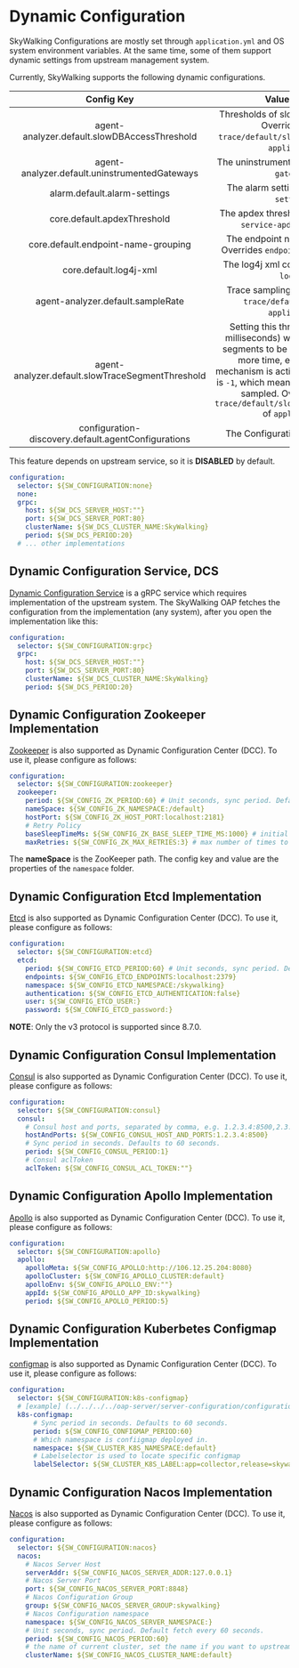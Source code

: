 # Dynamic Configuration
SkyWalking Configurations are mostly set through `application.yml` and OS system environment variables.
At the same time, some of them support dynamic settings from upstream management system.

Currently, SkyWalking supports the following dynamic configurations.

| Config Key | Value Description | Value Format Example |
|:----:|:----:|:----:|
|agent-analyzer.default.slowDBAccessThreshold| Thresholds of slow Database statement. Overrides `receiver-trace/default/slowDBAccessThreshold` of `application.yml`. | default:200,mongodb:50|
|agent-analyzer.default.uninstrumentedGateways| The uninstrumented gateways. Overrides `gateways.yml`. | Same as [`gateways.yml`](uninstrumented-gateways.md#configuration-format). |
|alarm.default.alarm-settings| The alarm settings. Overrides `alarm-settings.yml`. | Same as [`alarm-settings.yml`](backend-alarm.md). |
|core.default.apdexThreshold| The apdex threshold settings. Overrides `service-apdex-threshold.yml`. | Same as [`service-apdex-threshold.yml`](apdex-threshold.md). |
|core.default.endpoint-name-grouping| The endpoint name grouping setting. Overrides `endpoint-name-grouping.yml`. | Same as [`endpoint-name-grouping.yml`](endpoint-grouping-rules.md). |
|core.default.log4j-xml| The log4j xml configuration. Overrides `log4j2.xml`. | Same as [`log4j2.xml`](dynamical-logging.md). |
|agent-analyzer.default.sampleRate| Trace sampling. Overrides `receiver-trace/default/sampleRate` of `application.yml`. | 10000 |
|agent-analyzer.default.slowTraceSegmentThreshold| Setting this threshold on latency (in milliseconds) would cause slow trace segments to be sampled if they use up more time, even if the sampling mechanism is activated. The default value is `-1`, which means slow traces will not be sampled. Overrides `receiver-trace/default/slowTraceSegmentThreshold` of `application.yml`. | -1 |
|configuration-discovery.default.agentConfigurations| The ConfigurationDiscovery settings. | See [`configuration-discovery.md`](../service-agent/java-agent/configuration-discovery.md). |

This feature depends on upstream service, so it is **DISABLED** by default.

```yaml
configuration:
  selector: ${SW_CONFIGURATION:none}
  none:
  grpc:
    host: ${SW_DCS_SERVER_HOST:""}
    port: ${SW_DCS_SERVER_PORT:80}
    clusterName: ${SW_DCS_CLUSTER_NAME:SkyWalking}
    period: ${SW_DCS_PERIOD:20}
  # ... other implementations
```

## Dynamic Configuration Service, DCS
[Dynamic Configuration Service](../../../../oap-server/server-configuration/grpc-configuration-sync/src/main/proto/configuration-service.proto) 
is a gRPC service which requires implementation of the upstream system.
The SkyWalking OAP fetches the configuration from the implementation (any system), after you open the implementation like this:

```yaml
configuration:
  selector: ${SW_CONFIGURATION:grpc}
  grpc:
    host: ${SW_DCS_SERVER_HOST:""}
    port: ${SW_DCS_SERVER_PORT:80}
    clusterName: ${SW_DCS_CLUSTER_NAME:SkyWalking}
    period: ${SW_DCS_PERIOD:20}
```

## Dynamic Configuration Zookeeper Implementation
[Zookeeper](https://github.com/apache/zookeeper) is also supported as Dynamic Configuration Center (DCC). To use it, please configure as follows:

```yaml
configuration:
  selector: ${SW_CONFIGURATION:zookeeper}
  zookeeper:
    period: ${SW_CONFIG_ZK_PERIOD:60} # Unit seconds, sync period. Default fetch every 60 seconds.
    nameSpace: ${SW_CONFIG_ZK_NAMESPACE:/default}
    hostPort: ${SW_CONFIG_ZK_HOST_PORT:localhost:2181}
    # Retry Policy
    baseSleepTimeMs: ${SW_CONFIG_ZK_BASE_SLEEP_TIME_MS:1000} # initial amount of time to wait between retries
    maxRetries: ${SW_CONFIG_ZK_MAX_RETRIES:3} # max number of times to retry
```

The **nameSpace** is the ZooKeeper path. The config key and value are the properties of the `namespace` folder.

## Dynamic Configuration Etcd Implementation

[Etcd](https://github.com/etcd-io/etcd) is also supported as Dynamic Configuration Center (DCC). To use it, please configure as follows:

```yaml
configuration:
  selector: ${SW_CONFIGURATION:etcd}
  etcd:
    period: ${SW_CONFIG_ETCD_PERIOD:60} # Unit seconds, sync period. Default fetch every 60 seconds.
    endpoints: ${SW_CONFIG_ETCD_ENDPOINTS:localhost:2379}
    namespace: ${SW_CONFIG_ETCD_NAMESPACE:/skywalking}
    authentication: ${SW_CONFIG_ETCD_AUTHENTICATION:false}
    user: ${SW_CONFIG_ETCD_USER:}
    password: ${SW_CONFIG_ETCD_password:}
```

**NOTE**: Only the v3 protocol is supported since 8.7.0. 

## Dynamic Configuration Consul Implementation

[Consul](https://github.com/rickfast/consul-client) is also supported as Dynamic Configuration Center (DCC). To use it, please configure as follows:

```yaml
configuration:
  selector: ${SW_CONFIGURATION:consul}
  consul:
    # Consul host and ports, separated by comma, e.g. 1.2.3.4:8500,2.3.4.5:8500
    hostAndPorts: ${SW_CONFIG_CONSUL_HOST_AND_PORTS:1.2.3.4:8500}
    # Sync period in seconds. Defaults to 60 seconds.
    period: ${SW_CONFIG_CONSUL_PERIOD:1}
    # Consul aclToken
    aclToken: ${SW_CONFIG_CONSUL_ACL_TOKEN:""}
```

## Dynamic Configuration Apollo Implementation

[Apollo](https://github.com/ctripcorp/apollo/) is also supported as Dynamic Configuration Center (DCC). To use it, please configure as follows:

```yaml
configuration:
  selector: ${SW_CONFIGURATION:apollo}
  apollo:
    apolloMeta: ${SW_CONFIG_APOLLO:http://106.12.25.204:8080}
    apolloCluster: ${SW_CONFIG_APOLLO_CLUSTER:default}
    apolloEnv: ${SW_CONFIG_APOLLO_ENV:""}
    appId: ${SW_CONFIG_APOLLO_APP_ID:skywalking}
    period: ${SW_CONFIG_APOLLO_PERIOD:5}
```

## Dynamic Configuration Kuberbetes Configmap Implementation

[configmap](https://kubernetes.io/docs/concepts/configuration/configmap/) is also supported as Dynamic Configuration Center (DCC). To use it, please configure as follows:

```yaml
configuration:
  selector: ${SW_CONFIGURATION:k8s-configmap}
  # [example] (../../../../oap-server/server-configuration/configuration-k8s-configmap/src/test/resources/skywalking-dynamic-configmap.example.yaml)
  k8s-configmap:
      # Sync period in seconds. Defaults to 60 seconds.
      period: ${SW_CONFIG_CONFIGMAP_PERIOD:60}
      # Which namespace is confiigmap deployed in.
      namespace: ${SW_CLUSTER_K8S_NAMESPACE:default}
      # Labelselector is used to locate specific configmap
      labelSelector: ${SW_CLUSTER_K8S_LABEL:app=collector,release=skywalking}
```
## Dynamic Configuration Nacos Implementation

[Nacos](https://github.com/alibaba/nacos) is also supported as Dynamic Configuration Center (DCC). To use it, please configure as follows:

```yaml
configuration:
  selector: ${SW_CONFIGURATION:nacos}
  nacos:
    # Nacos Server Host
    serverAddr: ${SW_CONFIG_NACOS_SERVER_ADDR:127.0.0.1}
    # Nacos Server Port
    port: ${SW_CONFIG_NACOS_SERVER_PORT:8848}
    # Nacos Configuration Group
    group: ${SW_CONFIG_NACOS_SERVER_GROUP:skywalking}
    # Nacos Configuration namespace
    namespace: ${SW_CONFIG_NACOS_SERVER_NAMESPACE:}
    # Unit seconds, sync period. Default fetch every 60 seconds.
    period: ${SW_CONFIG_NACOS_PERIOD:60}
    # the name of current cluster, set the name if you want to upstream system known.
    clusterName: ${SW_CONFIG_NACOS_CLUSTER_NAME:default}
```
